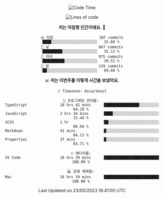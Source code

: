 <div align='center'>
 
<!--START_SECTION:waka-->
![Code Time](http://img.shields.io/badge/Code%20Time-2%2C669%20hrs%2047%20mins-blue)

![Lines of code](https://img.shields.io/badge/%EC%A0%80%EB%8A%94%20%EC%97%AC%ED%83%9C%EA%B9%8C%EC%A7%80%20-1.2%20million%20%EC%A4%84%EC%9D%98%20%EC%BD%94%EB%93%9C%EB%A5%BC%20%EC%9E%91%EC%84%B1%ED%96%88%EC%96%B4%EC%9A%94.-blue)

**저는 아침형 인간이에요. 🐤** 

```text
🌞 아침                     387 commits         ████░░░░░░░░░░░░░░░░░░░░░   15.68 % 
🌆 낮　                     867 commits         █████████░░░░░░░░░░░░░░░░   35.13 % 
🌃 저녁                     975 commits         ██████████░░░░░░░░░░░░░░░   39.51 % 
🌙 밤　                     239 commits         ██░░░░░░░░░░░░░░░░░░░░░░░   09.68 % 
```


📊 **저는 이번주를 이렇게 시간을 보냈어요.** 

```text
🕑︎ Timezone: Asia/Seoul

💬 프로그래밍 언어들: 
TypeScript               10 hrs 42 mins      ████████████████░░░░░░░░░   64.29 % 
JavaScript               2 hrs 34 mins       ████░░░░░░░░░░░░░░░░░░░░░   15.44 % 
SCSS                     1 hr                ██░░░░░░░░░░░░░░░░░░░░░░░   06.04 % 
Markdown                 41 mins             █░░░░░░░░░░░░░░░░░░░░░░░░   04.13 % 
Properties               37 mins             █░░░░░░░░░░░░░░░░░░░░░░░░   03.71 % 

🔥 에디터들: 
VS Code                  16 hrs 39 mins      █████████████████████████   100.00 % 

💻 운영 체제들: 
Mac                      16 hrs 39 mins      █████████████████████████   100.00 % 
```


 Last Updated on 23/05/2023 18:41:00 UTC
<!--END_SECTION:waka-->
 </div>
<!---
Emewjin/Emewjin is a ✨ special ✨ repository because its `README.md` (this file) appears on your GitHub profile.
You can click the Preview link to take a look at your changes.
--->
